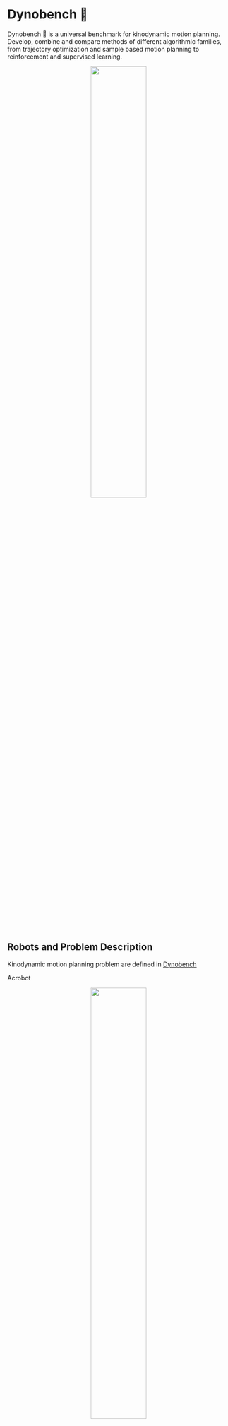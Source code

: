 


# Dynobench 🦖

Dynobench 🦖 is a universal benchmark for kinodynamic motion planning. Develop, combine and compare methods of different algorithmic families, from trajectory optimization and sample based motion planning to reinforcement and supervised learning.

<p align="center">
<img src="assets/dynobench.png" width=50% height=50%>
</p >

## Robots and Problem Description 

Kinodynamic motion planning problem are defined in [Dynobench](https://github.com/quimortiz/dynobench)

Acrobot
<p align="center">
<img src="assets/motions/primitives-acrobot.png" width=50% height=auto>
</p >

Planar Rotor
<p align="center">
<img src="assets/motions/primitives-quad2d.png" width=50% height=auto>
</p >

Planar Rotor Pole
<p align="center">
<img src="assets/motions/primitives-quad2dpole.png" width=50% height=auto>
</p >

<p align="center">
<img src="assets/motions/primitives-quad3d.png" width=50% height=auto>
</p >

Unicycle1
<p align="center">
<img src="assets/motions/primitives-unicycle1.png" width=50% height=auto>
</p >


# Using Dynobench

### Submodule

You can use Dynobench as a submodule.


Using `cmake`, import the library with:

```cmake
add_subdirectory(dynobench EXCLUDE_FROM_ALL) # use EXCLUDE_FROM_ALL to avoid
                                             # building the tests
...cmake
target_link_libraries(
  my_target
  PRIVATE dynobench::dynobench )
```

As an example, you can check the `CMakeLists.txt`  and the project structure in [Dynoplan](https://github.com/quimortiz/dynoplan)


### As external Project

First, build Dynobench from source and install with:

```bash
git clone https://github.com/quimortiz/dynobench
cd dynobench && mkdir build && cd build
cmake .. -DCMAKE_INSTALL_PREFIX=MY_PATH && make install
```

Then, add the following lines in `CMakeLists.txt` of your repository:

```cmake
find_package(dynobench REQUIRED)
...
target_link_libraries(my_target PRIVATE dynobench::dynobench )
```

And add the path of the local installation
```bash
cmake .. -DCMAKE_PREFIX_PATH=MY_PATH
```

## Hello World with Dynobench

### C++ library


main.cpp
```cpp
#include <iostream>
#include "dynobench/robot_models.hpp"

int main() {

  Model_car_with_trailers car;

  std::cout << "Hello World!" << std::endl;
}

```

CMakeLists.txt (using Dynobench as an external project)
```cmake
cmake_minimum_required(VERSION 3.5)
project(
  use_dynobench
  VERSION 0.1.0
  LANGUAGES CXX)

set(CMAKE_CXX_STANDARD 17)
set(CMAKE_CXX_STANDARD_REQUIRED On)

find_package(Boost REQUIRED COMPONENTS program_options unit_test_framework
                                       serialization)
find_package(fcl REQUIRED)
find_package(dynobench REQUIRED)
find_package(yaml-cpp REQUIRED)

add_executable(main main.cpp)

# target_include_directories(main PRIVATE ${DYNOBENCH_INCLUDE_DIRS} )

target_link_libraries(main PRIVATE dynobench::dynobench yaml-cpp)
```


### Python Viewer

Check the viewers with:
```bash
 python3 ../utils/viewer/viewer_test.py
```
and

```bash
VISUALIZE=1 python3 ../utils/viewer/viewer_test.py
```



### Python Bindings

We provide python bindings for the dynamical systems

Check the example with,



```
python ../example/test_robot.py
```
from the `build` directory.

## Adding a new dynamical system


In this short tutorial, we summarize the steps we followed to add the model
`Integrator2_2d`.

`Integrator2_2d` is a double integrator in 2d:

The state is $\mathbf{x} = [x,y, \dot{x}, \dot{y}]$, control is $\mathbf{u} = [\ddot{x} , \ddot{y}]$.
Second order dynamics are $\frac{d}{d t}[ \dot{x}, \dot{y} ]  =  \mathbf{u}$. Thus, the step function is $\mathbf{x}_{k+1} = A \mathbf{x} + B \mathbf{u} $
with:

```math
A =
\begin{bmatrix}
1 & 0 & \Delta t  & 0 \\
0 & 1 & 0  &  \Delta t  \\
0 & 0 & 1 & 0 \\
0 & 0 & 0 & 1
\end{bmatrix} ,

B =
\begin{bmatrix}
0 & 0 \\
0 & 0 \\
\Delta t & 0 \\
0 & \Delta t
\end{bmatrix}
```

Control Bounds are $|u_x| \leq 1$,  $|u_y| \leq 1$, and state bounds on velocity $|\dot{x}| \leq 1 $,  $|\dot{y}| \leq 1 $.

First, we have implemented a new class in `src/integrator2_2d.cpp` and `include/dynobench/integrator2_2d.hpp`. We store all parameters in a separate class, `Integrator2_2d_params`.
A robot model implements 4 main functionalities: distance and cost bounds between states, a dynamics function, bounds on state and control, and collision against obstacles. Check the code!

```cpp
// dynobench/double_integrator_2d.hpp and src/double_integrator_2d.hpp

struct Integrator2_2d_params { ... } ;

struct Integrator2_2d : public Model_robot { ... };
```

The base class `Model_robot` already provides default implementation of some methods.

For example, we only have to implement the dynamics in continuous time $\dot{x} = f(x,u)$ and the derivatives, while the Euler step is computed in the base class.

Once the model is ready, we add it to the factory:

```cpp
// src/robot_models.cpp

#include "dynobnech/double_integrator_2d.hpp"

...
std::unique_ptr<Model_robot> robot_factory(
...

 else if (dynamics == "double_intergrator_2d") {
    return std::make_unique<Double_integrator_2d>(file, p_lb, p_ub);
  }


```
It is recommend to check the Jacobians using finite differences. We add the test `t_integrator2_2d` in  test in `test/test_models.cpp`.

```cpp
// test/test_models.cpp
  model->calcDiffV(Jx, Ju, x0, u0);

  finite_diff_jac(
      [&](const Eigen::VectorXd &x, Eigen::Ref<Eigen::VectorXd> y) {
        model->calcV(y, x, u0);
      },
      x0, 4, Jx_diff);

  finite_diff_jac(
      [&](const Eigen::VectorXd &u, Eigen::Ref<Eigen::VectorXd> y) {
        model->calcV(y, x0, u);
      },
      u0, 4, Ju_diff);

  BOOST_TEST((Jx - Jx_diff).norm() < 1e-5);
  BOOST_TEST((Ju - Ju_diff).norm() < 1e-5);

```

Now we add the c++ file to the library:

```cmake
add_library(
  dynobench
  ./src/robot_models.cpp
...
  ./src/integrator2_2d.cpp)
```

We define `double_integrator_2d_v0` with a configuration file `models/integrator2_2d_v0.yaml`, and one scenario with `envs/integrator2_2d_v0/park.yaml`

Let's add a viewer in python. We need a new class:

```python
//utils/viewer/integrator2_2d_viewer.py

class Robot :

class Integrator2_2dViewer (RobotViewer):
```

`RobotViewer` is a base class that provides default functionality. `Robot` is the class that draws the robot (e.g. using a rectangle )



```python
// utils/viewer/viewer_cli.py

def get_robot_viewer(robot: str) -> robot_viewer.RobotViewer:
...
    elif robot == "integrator2_2d":
        viewer = double_integrator_2d_viewer.Integrator2_2dViewer()

```


Now, you can view the robot with (e.g. from build directory):

```bash
python3 ../utils/viewer/viewer_cli.py --robot integrator2_2d --env ../envs/integrator2_2d_v0/park.yaml -i
```


That' s all!

Now we can use  [Dynoplan](https://github.com/quimortiz/dynoplan) to solve the problem!
The planners in Dynoplan that depend on OMPL require to implement a small wrapper to interace with OMPL.



## More Motion Primitives

You will find a small set of motion primitives for each system in  [dynobench](https://github.com/quimortiz/dynobench).

A large set of primitives for each system can be downloaded from Google Drive. This can be done manually with a web browser or using the command line with [gdown](https://github.com/wkentaro/gdown). For example:

```bash
gdown --fuzzy "https://drive.google.com/file/d/1r_ecGwdfvWnVWxPsvR4d8Hjcayxg5PsB/view?usp=drive_link"
```

All primitive in two ZIP files:  https://drive.google.com/drive/folders/1-Nvctva17I8aFsWvHfdQFWTIDUNWwgcM?usp=drive_link

Primitves per system:

* unicycle1_v0
https://drive.google.com/file/d/15dXqC_OdrI8KjaHRNakYgk9IXLtTeMtt/view?usp=drive_link

* quadrotor_v1 (OMPL-style) 
https://drive.google.com/file/d/1r_ecGwdfvWnVWxPsvR4d8Hjcayxg5PsB/view?usp=drive_link

* quadrotor_v0
https://drive.google.com/file/d/1j57kwE5hFgO-46LjStv_zqm6S5BFUsY8/view?usp=drive_link

* Acrobot_v0
  https://drive.google.com/file/d/1mLiTgcpXSI9UHHss4Qt7AIsRwJPbPC2H/view?usp=drive_link

* Roto_Pole_v0
https://drive.google.com/file/d/1KMb4IDgucHN8uWI9YN_W07AhX59tkph_/view?usp=drive_link

* Planar Rotor_v0
https://drive.google.com/file/d/18kI3qXweA4RgvDxtV3vfxnfc_BhX52j8/view?usp=drive_link

* Car1_v0
https://drive.google.com/file/d/1TPX3c8RvMOy9hiaKL-kUE8M61OknDrDK/view?usp=drive_link

* Unicycle 2 _v0
  https://drive.google.com/file/d/1PoK1kbiLRFq_hkv3pVWU0csNr4hap0WX/view?usp=drive_link

* Unicycle 1 v2
https://drive.google.com/file/d/1IvwN-e1jn5P0P1ILaVwSrUnIeBlFxhHI/view?usp=drive_link

* Unicycle 1 v1
https://drive.google.com/file/d/1OLuw5XICTueoZuleXOuD6vNh3PCWfHif/view?usp=drive_link




## Roadmap

Dynobench is still in an alpha stage.

Next steps are:

- [ ] Gym interface for RL. Train PPO for unicycle park.
- [ ] Use Pinocchio to define the models
- [ ] Add a second viewer (e.g. build on top of viewers provided by Pinocchio)
- [ ] Interface to Mujoco for simulating problems with contacts.
